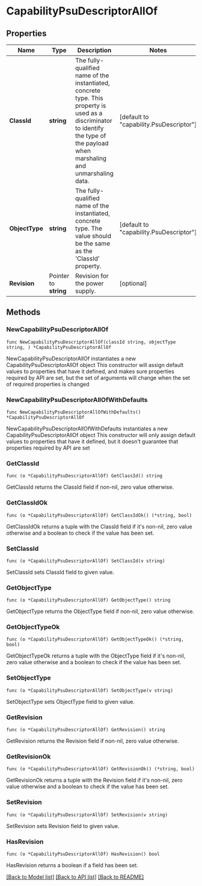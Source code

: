 # CapabilityPsuDescriptorAllOf

## Properties

Name | Type | Description | Notes
------------ | ------------- | ------------- | -------------
**ClassId** | **string** | The fully-qualified name of the instantiated, concrete type. This property is used as a discriminator to identify the type of the payload when marshaling and unmarshaling data. | [default to "capability.PsuDescriptor"]
**ObjectType** | **string** | The fully-qualified name of the instantiated, concrete type. The value should be the same as the &#39;ClassId&#39; property. | [default to "capability.PsuDescriptor"]
**Revision** | Pointer to **string** | Revision for the power supply. | [optional] 

## Methods

### NewCapabilityPsuDescriptorAllOf

`func NewCapabilityPsuDescriptorAllOf(classId string, objectType string, ) *CapabilityPsuDescriptorAllOf`

NewCapabilityPsuDescriptorAllOf instantiates a new CapabilityPsuDescriptorAllOf object
This constructor will assign default values to properties that have it defined,
and makes sure properties required by API are set, but the set of arguments
will change when the set of required properties is changed

### NewCapabilityPsuDescriptorAllOfWithDefaults

`func NewCapabilityPsuDescriptorAllOfWithDefaults() *CapabilityPsuDescriptorAllOf`

NewCapabilityPsuDescriptorAllOfWithDefaults instantiates a new CapabilityPsuDescriptorAllOf object
This constructor will only assign default values to properties that have it defined,
but it doesn't guarantee that properties required by API are set

### GetClassId

`func (o *CapabilityPsuDescriptorAllOf) GetClassId() string`

GetClassId returns the ClassId field if non-nil, zero value otherwise.

### GetClassIdOk

`func (o *CapabilityPsuDescriptorAllOf) GetClassIdOk() (*string, bool)`

GetClassIdOk returns a tuple with the ClassId field if it's non-nil, zero value otherwise
and a boolean to check if the value has been set.

### SetClassId

`func (o *CapabilityPsuDescriptorAllOf) SetClassId(v string)`

SetClassId sets ClassId field to given value.


### GetObjectType

`func (o *CapabilityPsuDescriptorAllOf) GetObjectType() string`

GetObjectType returns the ObjectType field if non-nil, zero value otherwise.

### GetObjectTypeOk

`func (o *CapabilityPsuDescriptorAllOf) GetObjectTypeOk() (*string, bool)`

GetObjectTypeOk returns a tuple with the ObjectType field if it's non-nil, zero value otherwise
and a boolean to check if the value has been set.

### SetObjectType

`func (o *CapabilityPsuDescriptorAllOf) SetObjectType(v string)`

SetObjectType sets ObjectType field to given value.


### GetRevision

`func (o *CapabilityPsuDescriptorAllOf) GetRevision() string`

GetRevision returns the Revision field if non-nil, zero value otherwise.

### GetRevisionOk

`func (o *CapabilityPsuDescriptorAllOf) GetRevisionOk() (*string, bool)`

GetRevisionOk returns a tuple with the Revision field if it's non-nil, zero value otherwise
and a boolean to check if the value has been set.

### SetRevision

`func (o *CapabilityPsuDescriptorAllOf) SetRevision(v string)`

SetRevision sets Revision field to given value.

### HasRevision

`func (o *CapabilityPsuDescriptorAllOf) HasRevision() bool`

HasRevision returns a boolean if a field has been set.


[[Back to Model list]](../README.md#documentation-for-models) [[Back to API list]](../README.md#documentation-for-api-endpoints) [[Back to README]](../README.md)



